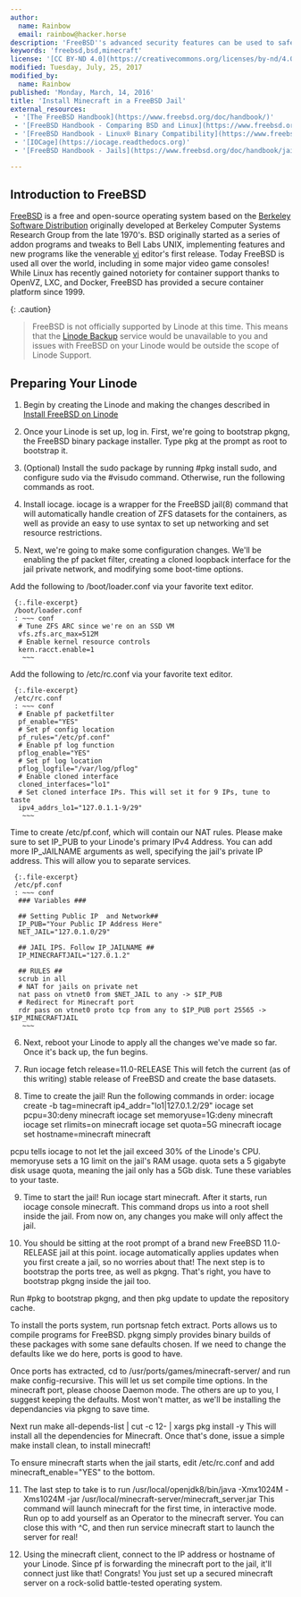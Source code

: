 ```yaml
---
author:
  name: Rainbow
  email: rainbow@hacker.horse
description: 'FreeBSD''s advanced security features can be used to safely provide a secured container for hosting game servers, like Minecraft.'
keywords: 'freebsd,bsd,minecraft'
license: '[CC BY-ND 4.0](https://creativecommons.org/licenses/by-nd/4.0)'
modified: Tuesday, July, 25, 2017
modified_by:
  name: Rainbow
published: 'Monday, March, 14, 2016'
title: 'Install Minecraft in a FreeBSD Jail'
external_resources:
 - '[The FreeBSD Handbook](https://www.freebsd.org/doc/handbook/)'
 - '[FreeBSD Handbook - Comparing BSD and Linux](https://www.freebsd.org/doc/en/articles/explaining-bsd/comparing-bsd-and-linux.html)'
 - '[FreeBSD Handbook - Linux® Binary Compatibility](https://www.freebsd.org/doc/handbook/linuxemu.html)'
 - '[IOCage](https://iocage.readthedocs.org)'
 - '[FreeBSD Handbook - Jails](https://www.freebsd.org/doc/handbook/jails.html)'

---
```


## Introduction to FreeBSD

[FreeBSD](https://www.freebsd.org/) is a free and open-source operating system based on the [Berkeley Software Distribution](https://en.wikipedia.org/wiki/Berkeley_Software_Distribution) originally developed at Berkeley Computer Systems Research Group from the late 1970's. BSD originally started as a series of addon programs and tweaks to Bell Labs UNIX, implementing features and new programs like the venerable [vi](https://en.wikipedia.org/wiki/Vi) editor's first release. Today FreeBSD is used all over the world, including in some major video game consoles! While Linux has recently gained notoriety for container support thanks to OpenVZ, LXC, and Docker, FreeBSD has provided a secure container platform since 1999.

{: .caution}
>
>FreeBSD is not officially supported by Linode at this time. This means that the [Linode Backup](/docs/platform/backup-service) service would be unavailable to you and issues with FreeBSD on your Linode would be outside the scope of Linode Support.

## Preparing Your Linode

1.    Begin by creating the Linode and making the changes described in [Install FreeBSD on Linode](https://linode.com/docs/tools-reference/custom-kernels-distros/install-freebsd-on-linode)

2.    Once your Linode is set up, log in. First, we're going to bootstrap pkgng, the FreeBSD binary package installer.
Type pkg at the prompt as root to bootstrap it.

3.    (Optional) Install the sudo package by running #pkg install sudo, and configure sudo via the #visudo command. Otherwise, run the following commands as root.

4.    Install iocage. iocage is a wrapper for the FreeBSD jail(8) command that will automatically handle creation of ZFS datasets for the containers, as well as provide an easy to use syntax to set up networking and set resource restrictions.

5.    Next, we're going to make some configuration changes. We'll be enabling the pf packet filter, creating a cloned loopback interface for the jail private network, and modifying some boot-time options.

Add the following to /boot/loader.conf via your favorite text editor.

     {:.file-excerpt}
     /boot/loader.conf
     : ~~~ conf
      # Tune ZFS ARC since we're on an SSD VM
      vfs.zfs.arc_max=512M
      # Enable kernel resource controls
      kern.racct.enable=1
       ~~~

Add the following to /etc/rc.conf via your favorite text editor.

     {:.file-excerpt}
     /etc/rc.conf
     : ~~~ conf
      # Enable pf packetfilter
      pf_enable="YES"
      # Set pf config location
      pf_rules="/etc/pf.conf"
      # Enable pf log function
      pflog_enable="YES"
      # Set pf log location
      pflog_logfile="/var/log/pflog"
      # Enable cloned interface
      cloned_interfaces="lo1"
      # Set cloned interface IPs. This will set it for 9 IPs, tune to taste
      ipv4_addrs_lo1="127.0.1.1-9/29"
       ~~~

Time to create /etc/pf.conf, which will contain our NAT rules. 
Please make sure to set IP_PUB to your Linode's primary IPv4 Address.
You can add more IP_JAILNAME arguments as well, specifying the jail's private IP address. This will allow you to separate services.

     {:.file-excerpt}
     /etc/pf.conf
     : ~~~ conf
      ### Variables ###

      ## Setting Public IP  and Network##
      IP_PUB="Your Public IP Address Here"
      NET_JAIL="127.0.1.0/29"

      ## JAIL IPS. Follow IP_JAILNAME ##
      IP_MINECRAFTJAIL="127.0.1.2"

      ## RULES ##          
      scrub in all
      # NAT for jails on private net
      nat pass on vtnet0 from $NET_JAIL to any -> $IP_PUB
      # Redirect for Minecraft port
      rdr pass on vtnet0 proto tcp from any to $IP_PUB port 25565 -> $IP_MINECRAFTJAIL
       ~~~

6.   Next, reboot your Linode to apply all the changes we've made so far. Once it's back up, the fun begins.

7.   Run iocage fetch release=11.0-RELEASE
     This will fetch the current (as of this writing) stable release of FreeBSD and create the base datasets.

8.   Time to create the jail! Run the following commands in order:
iocage create -b tag=minecraft ip4_addr="lo1|127.0.1.2/29"
iocage set pcpu=30:deny minecraft
iocage set memoryuse=1G:deny minecraft
iocage set rlimits=on minecraft
iocage set quota=5G minecraft
iocage set hostname=minecraft minecraft

pcpu tells iocage to not let the jail exceed 30% of the Linode's CPU. memoryuse sets a 1G limit on the jail's RAM usage.
quota sets a 5 gigabyte disk usage quota, meaning the jail only has a 5Gb disk. Tune these variables to your taste.

9.    Time to start the jail! Run iocage start minecraft. After it starts, run iocage console minecraft. This command drops us into a root shell inside the jail. From now on, any changes you make will only affect the jail.

10.   You should be sitting at the root prompt of a brand new FreeBSD 11.0-RELEASE jail at this point. iocage automatically applies updates when you first create a jail, so no worries about that! The next step is to bootstrap the ports tree, as well as pkgng. That's right, you have to bootstrap pkgng inside the jail too.

Run #pkg to bootstrap pkgng, and then pkg update to update the repository cache.

To install the ports system, run portsnap fetch extract. Ports allows us to compile programs for FreeBSD. pkgng simply provides binary builds of these packages with some sane defaults chosen. If we need to change the defaults like we do here, ports is good to have.

Once ports has extracted, cd to /usr/ports/games/minecraft-server/ and run make config-recursive.
This will let us set compile time options. In the minecraft port, please choose Daemon mode. The others are up to you, I suggest keeping the defaults. Most won't matter, as we'll be installing the dependancies via pkgng to save time.

Next run make all-depends-list | cut -c 12- | xargs pkg install -y
This will install all the dependencies for Minecraft. Once that's done, issue a simple make install clean, to install minecraft!

To ensure minecraft starts when the jail starts, edit /etc/rc.conf and add minecraft_enable="YES" to the bottom.

11. The last step to take is to run /usr/local/openjdk8/bin/java -Xmx1024M -Xms1024M -jar /usr/local/minecraft-server/minecraft_server.jar
This command will launch minecraft for the first time, in interactive mode. Run op <Your Minecraft Username Here> to add yourself as an Operator to the minecraft server. You can close this with ^C, and then run service minecraft start to launch the server for real!

12. Using the minecraft client, connect to the IP address or hostname of your Linode. Since pf is forwarding the minecraft port to the jail, it'll connect just like that! Congrats! You just set up a secured minecraft server on a rock-solid battle-tested operating system.
